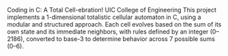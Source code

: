 Coding in C: A Total Cell-ebration! UIC College of Engineering
This project implements a 1-dimensional totalistic cellular automaton in C, using a modular and structured approach. Each cell evolves based on the sum of its own state and its immediate neighbors, with rules defined by an integer (0–2186), converted to base-3 to determine behavior across 7 possible sums (0–6).

